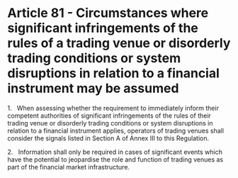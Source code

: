 # Article 81 - Circumstances where significant infringements of the rules of a trading venue or disorderly trading conditions or system disruptions in relation to a financial instrument may be assumed


1.   When assessing whether the requirement to immediately inform their competent authorities of significant infringements of the rules of their trading venue or disorderly trading conditions or system disruptions in relation to a financial instrument applies, operators of trading venues shall consider the signals listed in Section A of Annex III to this Regulation.

2.   Information shall only be required in cases of significant events which have the potential to jeopardise the role and function of trading venues as part of the financial market infrastructure.
